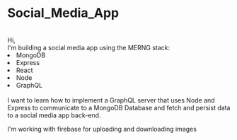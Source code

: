 # Social_Media_App
<br>
Hi,
<br>
I'm building a social media app using the MERNG stack: <br>
<li>MongoDB 
<li>Express
<li>React
<li>Node 
<li>GraphQL
<br>
<br>
I want to learn how to implement a GraphQL server that uses Node and Express to communicate to a MongoDB Database and fetch and persist data to a social media app back-end.

I'm working with firebase for uploading and downloading images

